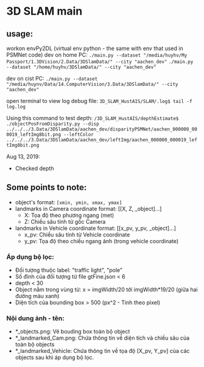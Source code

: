 # 3D SLAM main

## usage:

workon envPy2DL (virtual env python - the same with env that used in PSMNet code)
dev on home PC: 
`./main.py --dataset "/media/huyhv/My Passport/1.3DVision/2.Data/3DSlamData/" --city "aachen_dev"`
`./main.py --dataset "/home/huyhv/3DSlamData/" --city "aachen_dev"`

dev on cist PC: 
`./main.py --dataset "/media/huynv/Data/14.ComputerVision/3.Data/3DSlamData/" --city "aachen_dev"`

open terminal to view log debug file:
`3D_SLAM_HustAIS/SLAM/.log$ tail -f log.log`

Using this command to test depth:
`/3D_SLAM_HustAIS/depthEstimate$ ./objectPosFromDisparity.py --disp ../../../3.Data/3DSlamData/aachen_dev/disparityPSMNet/aachen_000000_000019_leftImg8bit.png --leftColor ../../../3.Data/3DSlamData/aachen_dev/leftImg/aachen_000000_000019_leftImg8bit.png `

Aug 13, 2019: 
- Checked depth

## Some points to note:
- object's format: `[xmin, ymin, xmax, ymax]`
- landmarks in Camera coordinate format: [[X, Z, _object]...]
    - X: Tọa độ theo phương ngang (met)
    - Z: Chiều sâu tính từ gốc Camera 
- landmarks in Vehicle coordinate format: [[x_pv, y_pv, _object]...]
    - x_pv: Chiều sâu tính từ Vehicle coordinate
    - y_pv: Tọa độ theo chiều ngang ảnh (trong vehicle coordinate)

### Áp dụng bộ lọc:
- Đối tượng thuộc label: "traffic light", "pole"
- Số đỉnh của đối tượng từ file gtFine.json < 6
- depth < 30 
- Object nằm trong vùng từ: x = imgWidth/20 tới imgWidth*19/20 (giữa hai đường màu xanh)
- Diện tích của bounding box > 500 (px^2 - Tính theo pixel)

### Nội dung ảnh - tên:
- *_objects.png: Vẽ bouding box toàn bộ object
- *_landmarked_Cam.png: Chứa thông tin về diện tích và chiều sâu của toàn bộ objects
- *_landmarked_Vehicle: Chứa thông tin về tọa độ [X_pv, Y_pv] của các objects sau khi áp dụng bộ lọc.

